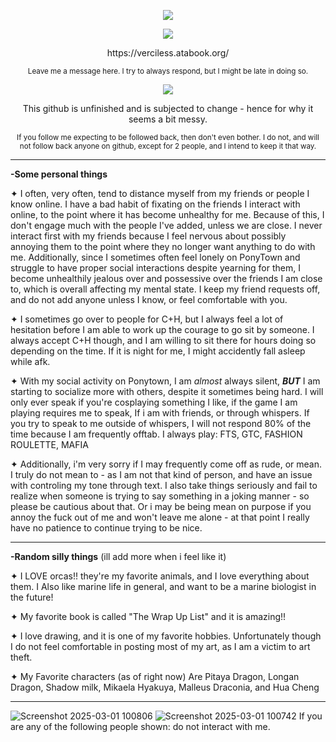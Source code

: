 <p align="Center">
<img src="https://komarev.com/ghpvc/?username=verciless&label=Pitaya's+Viewers&color=f00832"
  </p>

<p align="center">
<img src="https://github.com/user-attachments/assets/24450a4b-5020-484a-86c7-d664121171d6"
  </p>

<p align="center">https://verciless.atabook.org/ </p>
<p align="center"> <sub> Leave me a message here. I try to always respond, but I might be late in doing so. </sub> </p>

<p align="center">
<img src="https://github.com/user-attachments/assets/f4c978d6-fcc6-4b36-b45b-b445c3225771"
  </p>

<p align="center">This github is unfinished and is subjected to change - hence for why it seems a bit messy.  </sub> </p>
<p align="center"> <sub> If you follow me expecting to be followed back, then don't even bother. I do not, and will not follow back anyone on github, except for 2 people, and I intend to keep it that way. </sub> </p>

<hr>

**-Some personal things**

✦ I often, very often, tend to distance myself from my friends or people I know online. I have a bad habit of fixating on the friends I interact with online, to the point where it has become unhealthy for me. Because of this, I don't engage much with the people I've added, unless we are close. I never interact first with my friends because I feel nervous about possibly annoying them to the point where they no longer want anything to do with me. Additionally, since I sometimes often feel lonely on PonyTown and struggle to have proper social interactions despite yearning for them, I become unhealthily jealous over and possessive over the friends I am close to, which is overall affecting my mental state. I keep my friend requests off, and do not add anyone unless I know, or feel comfortable with you.

✦ I sometimes go over to people for C+H, but I always feel a lot of hesitation before I am able to work up the courage to go sit by someone. I always accept C+H though, and I am willing to sit there for hours doing so depending on the time. If it is night for me, I might accidently fall asleep while afk.

✦ With my social activity on Ponytown, I am *almost* always silent, ***BUT*** I am starting to socialize more with others, despite it sometimes being hard. I will only ever speak if you're cosplaying something I like, if the game I am playing requires me to speak, If i am with friends, or through whispers. If you try to speak to me outside of whispers, I will not respond 80% of the time because I am frequently offtab. I always play: FTS, GTC, FASHION ROULETTE, MAFIA

✦ Additionally, i'm very sorry if I may frequently come off as rude, or mean. I truly do not mean to - as I am not that kind of person, and have an issue with controling my tone through text. I also take things seriously and fail to realize when someone is trying to say something in a joking manner - so please be cautious about that. Or i may be being mean on purpose if you annoy the fuck out of me and won't leave me alone - at that point I really have no patience to continue trying to be nice.

<hr>

**-Random silly things** (ill add more when i feel like it) 

✦ I LOVE orcas!! they're my favorite animals, and I love everything about them. I Also like marine life in general, and want to be a marine biologist in the future!

✦ My favorite book is called "The Wrap Up List" and it is amazing!!

✦ I love drawing, and it is one of my favorite hobbies. Unfortunately though I do not feel comfortable in posting most of my art, as I am a victim to art theft.

✦ My Favorite characters (as of right now) Are Pitaya Dragon, Longan Dragon, Shadow milk, Mikaela Hyakuya, Malleus Draconia, and Hua Cheng

<hr>

![Screenshot 2025-03-01 100806](https://github.com/user-attachments/assets/5a8539d6-19ee-4f60-9e4a-5bff07a901c4) ![Screenshot 2025-03-01 100742](https://github.com/user-attachments/assets/42cc5784-5b7a-4445-ae90-46ed620bbc57) If you are any of the following people shown: do not interact with me.
